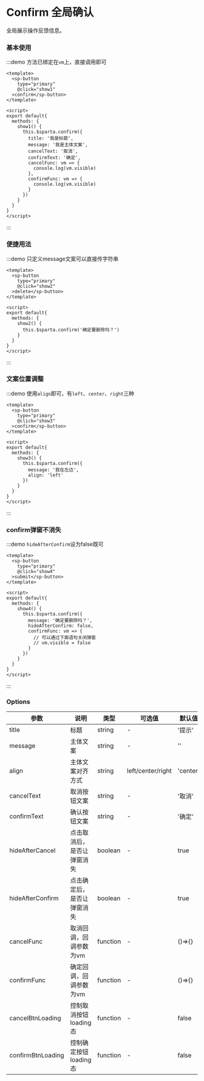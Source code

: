 # Confirm 全局确认

全局展示操作反馈信息。

### 基本使用

:::demo 方法已绑定在`vm`上，直接调用即可
```vue
<template>
  <sp-button
    type="primary"
    @click="show1"
  >confirm</sp-button>
</template>

<script>
export default{
  methods: {
    show1() {
      this.$sparta.confirm({
        title: '我是标题',
        message: '我是主体文案',
        cancelText: '取消',
        confirmText: '确定',
        cancelFunc: vm => {
          console.log(vm.visible)
        },
        confirmFunc: vm => {
          console.log(vm.visible)
        }
      })
    }
  }
}
</script>
```
:::

### 便捷用法

:::demo 只定义message文案可以直接传字符串
```vue
<template>
  <sp-button
    type="primary"
    @click="show2"
  >delete</sp-button>
</template>

<script>
export default{
  methods: {
    show2() {
      this.$sparta.confirm('确定要删除吗？')
    }
  }
}
</script>
```
:::

### 文案位置调整

:::demo 使用`align`即可，有`left`、`center`、`right`三种
```vue
<template>
  <sp-button
    type="primary"
    @click="show3"
  >confirm</sp-button>
</template>

<script>
export default{
  methods: {
    show3() {
      this.$sparta.confirm({
        message: '我在左边',
        align: 'left'
      })
    }
  }
}
</script>
```
:::

### confirm弹窗不消失

:::demo `hideAfterConfirm`设为false既可
```vue
<template>
  <sp-button
    type="primary"
    @click="show4"
  >submit</sp-button>
</template>

<script>
export default{
  methods: {
    show4() {
      this.$sparta.confirm({
        message: '确定要删除吗？',
        hideAfterConfirm: false,
        confirmFunc: vm => {
          // 可以通过下面语句关闭弹窗
          // vm.visible = false
        }
      })
    }
  }
}
</script>
```
:::

### Options
| 参数       | 说明     | 类型      | 可选值       | 默认值   |
|---------- |-------- |---------- |-------------  |-------- |
| title     | 标题   | string | -  |     '提示'    |
| message     | 主体文案   | string | -  |     ''    |
| align     | 主体文案对齐方式   | string | left/center/right  |     'center'    |
| cancelText     | 取消按钮文案   | string | -  |     '取消'    |
| confirmText     | 确认按钮文案   | string | -  |     '确定'    |
| hideAfterCancel   | 点击取消后，是否让弹窗消失   | boolean | -  |     true    |
| hideAfterConfirm   | 点击确定后，是否让弹窗消失   | boolean | -  |     true    |
| cancelFunc     | 取消回调，回调参数为vm   | function | -  |     ()=>{}    |
| confirmFunc     | 确定回调，回调参数为vm   | function | -  |     ()=>{}    |
| cancelBtnLoading     | 控制取消按钮loading态   | function | -  |     false   |
| confirmBtnLoading     | 控制确定按钮loading态   | function | -  |     false   |

<script>
export default{
  methods: {
    show1() {
      this.$sparta.confirm({
        title: '我是标题',
        message: '我是主体文案',
        cancelText: '取消',
        confirmText: '确定',
        cancelFunc: vm => {
          console.log(vm.visible)
        },
        confirmFunc: vm => {
          console.log(vm.visible)
        }
      })
    },
    show2() {
      this.$sparta.confirm('确定要删除吗？')
    },
    show3() {
      this.$sparta.confirm({
        message: '我在左边',
        align: 'left'
      })
    },
    show4() {
      this.$sparta.confirm({
        message: '确定要删除吗？',
        hideAfterConfirm: false,
        confirmFunc: vm => {
          vm.confirmBtnLoading = true
          // 可以通过下面语句关闭弹窗
          // vm.visible = false
        }
      })
    }
  }
}
</script>